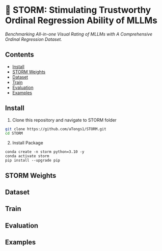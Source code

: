 # 🌋 STORM: Stimulating Trustworthy Ordinal Regression Ability of MLLMs
*Benchmarking All-in-one Visual Rating of MLLMs with A Comprehensive Ordinal Regression Dataset.*

## Contents
- [Install](#install)
- [STORM Weights](#STORM-weights)
- [Dataset](#Dataset)
- [Train](#train)
- [Evaluation](#evaluation)
- [Examples](#Examples)

## Install
1. Clone this repository and navigate to STORM folder
```bash
git clone https://github.com/aTongs1/STORM.git
cd STORM
```

2. Install Package
```Shell
conda create -n storm python=3.10 -y
conda activate storm
pip install --upgrade pip
```
## STORM Weights

## Dataset

## Train

## Evaluation

## Examples
